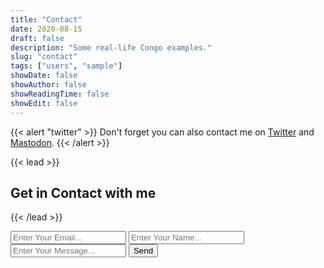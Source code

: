 ```yaml
---
title: "Contact"
date: 2020-08-15
draft: false
description: "Some real-life Congo examples."
slug: "contact"
tags: ["users", "sample"]
showDate: false
showAuthor: false
showReadingTime: false
showEdit: false
---
```

{{< alert "twitter" >}}
Don't forget you can also contact me on [Twitter](https://twitter.com/chris_at_b449) and [Mastodon](https://seocommunity.social/@chrishaines).
{{< /alert >}}

{{< lead >}}
## Get in Contact with me
{{< /lead >}}

<form accept-charset="UTF-8" action="https://getform.io/f/9d398d8b-7593-472d-9656-ad1f8df5aecd" method="POST">
    <input type="email" name="email" placeholder="Enter Your Email...">
    <input type="text" name="name" placeholder="Enter Your Name...">
    <input type="text" name="message" placeholder="Enter Your Message...">
    <button type="submit">Send</button>
</form>



<script src="https://apps.elfsight.com/p/platform.js" defer></script>
<div class="elfsight-app-0a8b8a3e-2c6b-407c-8324-06ff664a0ecb"></div>